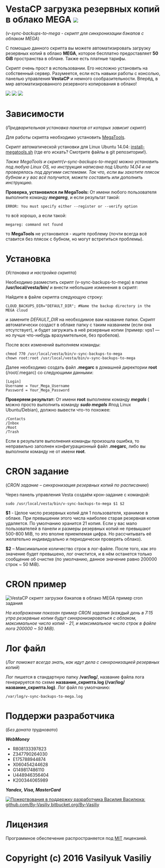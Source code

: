 ﻿# VestaCP загрузка резервных копий в облако MEGA [![](https://ga-spi.appspot.com/t/VestaCP-Sync-Backups-To-Mega/readme-ru?gtid=UA-77529928-1&mr)](https://ga-spider.appspot.com)

(*v-sync-backups-to-mega - скрипт для синхронизации бэкапов с облаком MEGA*)

С помощью данного скрипта вы можете автоматизировать загрузку резервных копий в облако **MEGA**, которое бесплатно предоставляет **50 GiB** пространства в облаке. Также есть платные тарифы.

Скрипт очень прост в использовании. Его несложно установить на собственный сервер. Разумеется, если есть навыки работы с консолью, панелью управления **VestaCP** и немного сообразительности. Вперёд, в мир автоматизированного резервного копирования в облако!

[![](https://img.shields.io/badge/LICENSE-MIT-blue.svg?style=flat-square)](https://ga-spi.appspot.com/t/VestaCP-Sync-Backups-To-Mega/readme-ru?gtid=UA-77529928-1&mr&mgo&go=https://git.io/vrxu8)
[![](https://img.shields.io/badge/README-EN-green.svg?style=flat-square)](https://ga-spi.appspot.com/t/VestaCP-Sync-Backups-To-Mega/readme-ru?gtid=UA-77529928-1&mr&mgo&go=https://git.io/vosBb)
[![](https://img.shields.io/badge/RELEASE-V1.1.2-blue.svg?style=flat-square)](https://ga-spi.appspot.com/t/VestaCP-Sync-Backups-To-Mega/readme-ru?gtid=UA-77529928-1&mr&mgo&go=https://github.com/By-Vasiliy/VestaCP-Sync-Backups-To-Mega/releases/tag/v1.1.2)

# Зависимости 

(*Предварительная установка пакетов от которых зависит скрипт*)

Для работы скрипта необходимо установить [MegaTools](https://ga-spi.appspot.com/t/VestaCP-Sync-Backups-To-Mega/readme-ru?gtid=UA-77529928-1&mr&mgo&go=https://megatools.megous.com/).

Скрипт автоматической установки для Linux Ubuntu 14.04: [install-megatools.sh](https://ga-spi.appspot.com/t/VestaCP-Sync-Backups-To-Mega/readme-ru?gtid=UA-77529928-1&mr&mgo&go=https://git.io/vrq6v) (где его искать? Смотрите файлы в git репозитории!).

*Также MegaTools и скрипт(v-sync-backups-to-mega)  можно установить под любую Linux OS, но инструкция написана под Ubuntu 14.04 и не проверялась под другими системами. Так что, если вы захотите плясок  бубном и у вас всё получится, можете составить или дополнить инструкцию.*

**Проверка, установился ли MegaTools:** От имени любого пользователя выполните команду ***megareg***, и
если результат такой:

```
ERROR: You must specify either --register or --verify option
```

то всё хорошо, а если такой:

```
megareg: command not found
```

то **MegaTools** не установился - ищите проблему (почти всегда всё ставится без плясок с бубном, но могут встретиться проблемы).


# Установка 

(*Установка и настройка скрипта*)

Необходимо разместить скрипт (v-sync-backups-to-mega) в папке **/usr/local/vesta/bin/** и внести небольшие изменения в скрипт:

Найдите в файле скрипта следующую строку:

```
CLOUD_BACKUPS_DIR="DEFAULT_DIR"; #Name the backup directory in the MEGA cloud
```

и замените *DEFAULT_DIR* на необходимое вам название папки. Скрипт автоматически создаст в облаке папку с таким названием (если она отсутствует), и будет загружать в неё резервные копии (пример: vps1 — но лучше что-нибудь вразумительное, без пробелов).

После всех изменений выполняем команды:

```
chmod 770 /usr/local/vesta/bin/v-sync-backups-to-mega
chown root:root /usr/local/vesta/bin/v-sync-backups-to-mega
```

Далее необходимо создать файл **.megarc** в домашней директории **root** (/root/.megarc) со следующими данными:

```
[Login]
Username = Your_Mega_Username
Password = Your_Mega_Password
```

**Проверяем результат:** От имени **root** выполняем команду ***megals*** ( можно просто выполнить команду ***sudo megals*** #под Linux Ubuntu/Debian), должно вывести что-то похожее:

```
/Contacts
/Inbox
/Root
/Trash
```

Если в результате выполнения команды произошла ошибка, то неправильно заполнен конфигурационный файл **.megarc**,  либо вы выполнили команду не от имени **root**.

# CRON задание 

(*CRON задание – синхронизация резервных копий по расписанию*)

Через панель управления Vesta создаём крон-задание с командой:

```
sudo /usr/local/vesta/bin/v-sync-backups-to-mega $1 $2
```

**$1** - Целое число резервных копий для 1 пользователя, хранимое в облаке. При превышении этого числа наиболее старая резервная копия удаляется. По умолчанию хранится 21 копия. Если у вас мало пользователей в панели и размеры резервных копий не превышают 500-800 MiB, то это вполне приемлемая цифра. Но рассчитывать её желательно индивидуально и периодически проверять облако).

**$2** – Максимальное количество строк в лог-файле. После того, как это значение будет превышено, лог очистится, и в нём останется только сообщение об очистке (по умолчанию, данное значение равно 200000 строк ~ 50 MiB).

# CRON пример 

![VestaCP скрипт загрузки бэкапов в облако MEGA пример cron задания](http://i.imgur.com/8GXtDhR.png)

*На изображении показан пример CRON задания (каждый день в 7:15 утра резервные копии будут синхронизироваться с облаком, максимальное число копий - 21, и максимальное число строк в файле лога 200000 ~ 50 MiB).*

# Лог файл 

(*Лог поможет всегда знать, как идут дела с синхронизацией резервных копий*)

Лог пишется в стандартную папку **/var/log/**, название файла лога генерируется по схеме **название_скрипта.log (/var/log/название_скрипта.log)**. Лог файл по умолчанию:

```
/var/log/v-sync-backups-to-mega.log
```

# Поддержи разработчика

(*Без доната трудновато*)

***WebMoney***
* R808133397823
* Z347790264030
* E175788944874
* X060454244628
* G149817486110
* U448946356404
* K200344065989

***Yandex, Visa, MasterCard***

[![Пожертвования в поддержку разработчика Василия Василюка: github.com/By-Vasiliy bitbucket.org/By-Vasiliy](http://i.imgur.com/gR66Yx3.png)](https://ga-spi.appspot.com/t/VestaCP-Sync-Backups-To-Mega/readme-ru?gtid=UA-77529928-1&mr&mgo&go=http://yasobe.ru/na/developer_by_vasiliy)

# Лицензия

Программное обеспечение распространяется под [MIT](https://ga-spi.appspot.com/t/VestaCP-Sync-Backups-To-Mega/readme-ru?gtid=UA-77529928-1&mr&mgo&go=https://git.io/vrxu8) лицензией.

# Copyright (c) 2016 Vasilyuk Vasiliy